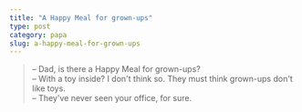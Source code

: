```yaml
---
title: "A Happy Meal for grown-ups"
type: post
category: papa
slug: a-happy-meal-for-grown-ups
---
```


> – Dad, is there a Happy Meal for grown-ups?  
> – With a toy inside? I don't think so. They must think grown-ups don't like toys.  
> – They've never seen your office, for sure.
